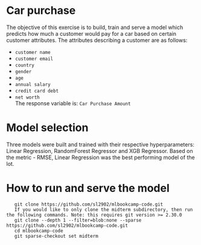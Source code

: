# Car purchase
The objective of this exercise is to build, train and serve a model which predicts how much a customer would pay for a car based on certain customer attributes. The attributes describing a customer are as follows:</br>
   -  `customer name`</br>
   -  `customer email` </br>
   -  `country` </br>
   -  `gender` </br>
   -  `age` </br>
   -  `annual salary` </br>
   -  `credit card debt`</br>
   -  `net worth`</br>
The response variable is: `Car Purchase Amount`

# Model selection
Three models were built and trained with their respective hyperparameters: Linear Regression, RandomForest Regressor and XGB Regressor. Based on the metric - RMSE, Linear Regression was the best performing model of the lot.

# How to run and serve the model
```git clone the repo. 
   git clone https://github.com/sl2902/mlbookcamp-code.git
   If you would like to only clone the midterm subdirectory, then run the following commands. Note: this requires git version >= 2.30.0
   git clone --depth 1 --filter=blob:none --sparse https://github.com/sl2902/mlbookcamp-code.git
   cd mlbookcamp-code
   git sparse-checkout set midterm
 ```
